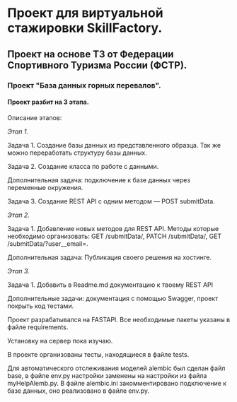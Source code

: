 # Проект для виртуальной стажировки SkillFactory.

## Проект на основе ТЗ от Федерации Спортивного Туризма России (ФСТР).

### Проект "База данных горных перевалов".

#### Проект разбит на 3 этапа.

Описание этапов:

*Этап 1.*

Задача 1. Создание базы данных из представленного образца.
Так же можно переработать структуру базы данных.

Задача 2. Создание класса по работе с данными.

Дополнительная задача: подключение к базе данных через переменные окружения.

Задача 3. Создание REST API c одним методом — POST submitData.

*Этап 2.*

Задача 1. Добавление новых методов для REST API. 
Методы которые необходимо организовать: GET /submitData/<id>, PATCH /submitData/<id>, GET /submitData/?user__email=<email>.

Дополнительная задача: Публикация своего решения на хостинге.

*Этап 3.*

Задача 1. Добавить в Readme.md документацию к твоему REST API

Дополнительные задачи: документация с помощью Swagger, проект покрыть код тестами.

Проект разрабатывался на FASTAPI. Все необходимые пакеты указаны в файле requirements.

Установку на сервер пока изучаю. 


В проекте организованы тесты, находящиеся в файле tests.

Для автоматического отслеживания моделей alembic был сделан файл base, в файле env.py настройки заменены на настройки
из файла myHelpAlemb.py. В файле alembic.ini закомментировано подключение к базе данных, оно реализовано в файле env.py.


